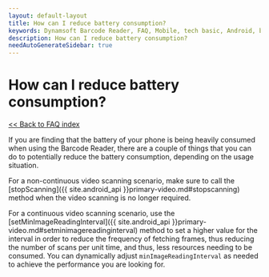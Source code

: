 ```yaml
---
layout: default-layout
title: How can I reduce battery consumption? 
keywords: Dynamsoft Barcode Reader, FAQ, Mobile, tech basic, Android, battery, consumption
description: How can I reduce battery consumption? 
needAutoGenerateSidebar: true
---
```


# How can I reduce battery consumption?

[<< Back to FAQ index](index.md)

If you are finding that the battery of your phone is being heavily consumed when using the Barcode Reader, there are a couple of things that you can do to potentially reduce the battery consumption, depending on the usage situation.

For a non-continuous video scanning scenario, make sure to call the [stopScanning]({{ site.android_api }}primary-video.md#stopscanning) method when the video scanning is no longer required.

For a continuous video scanning scenario, use the [setMinImageReadingInterval]({{ site.android_api }}primary-video.md#setminimagereadinginterval) method to set a higher value for the interval in order to reduce the frequency of fetching frames, thus reducing the number of scans per unit time, and thus, less resources needing to be consumed. You can dynamically adjust `minImageReadingInterval` as needed to achieve the performance you are looking for.
